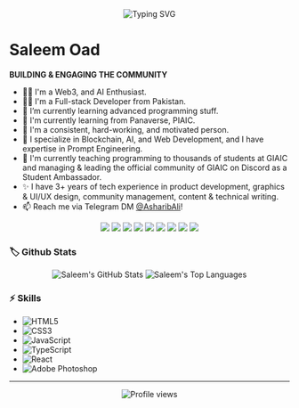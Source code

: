 <!-- Typing SVG -->
<div align="center">
  <img src="https://readme-typing-svg.herokuapp.com?font=Courier&color=%2336BCF7&size=50&lines=Hello+there!+I'm+Saleem+Oad.;Welcome+to+my+GitHub+Profile!" alt="Typing SVG">
</div>

# Saleem Oad

**BUILDING & ENGAGING THE COMMUNITY**

- 💪🏻 I'm a Web3, and AI Enthusiast.
- 👨‍💻 I'm a Full-stack Developer from Pakistan.
- 🌱 I’m currently learning advanced programming stuff.
- 📗 I'm currently learning from Panaverse, PIAIC.
- 🚀 I'm a consistent, hard-working, and motivated person.
- 🌊 I specialize in Blockchain, AI, and Web Development, and I have expertise in Prompt Engineering.
- 📗 I'm currently teaching programming to thousands of students at GIAIC and managing & leading the official community of GIAIC on Discord as a Student Ambassador.
- ✨ I have 3+ years of tech experience in product development, graphics & UI/UX design, community management, content & technical writing.
- 📫 Reach me via Telegram DM [@AsharibAli](https://t.me/AsharibAli)!

<div align="center">
  <a href="mailto:your-email@example.com"><img src="https://img.shields.io/badge/Email-D14836?style=for-the-badge&logo=gmail&logoColor=white"/></a>
  <a href="https://t.me/AsharibAli"><img src="https://img.shields.io/badge/Telegram-2CA5E0?style=for-the-badge&logo=telegram&logoColor=white"/></a>
  <a href="https://twitter.com/your-handle"><img src="https://img.shields.io/badge/Twitter-1DA1F2?style=for-the-badge&logo=twitter&logoColor=white"/></a>
  <a href="https://www.linkedin.com/in/your-profile"><img src="https://img.shields.io/badge/LinkedIn-0077B5?style=for-the-badge&logo=linkedin&logoColor=white"/></a>
  <a href="https://facebook.com/your-profile"><img src="https://img.shields.io/badge/Facebook-1877F2?style=for-the-badge&logo=facebook&logoColor=white"/></a>
  <a href="https://instagram.com/your-profile"><img src="https://img.shields.io/badge/Instagram-E4405F?style=for-the-badge&logo=instagram&logoColor=white"/></a>
  <a href="https://youtube.com/your-channel"><img src="https://img.shields.io/badge/YouTube-FF0000?style=for-the-badge&logo=youtube&logoColor=white"/></a>
  <a href="https://fiverr.com/your-profile"><img src="https://img.shields.io/badge/Fiverr-1DBF73?style=for-the-badge&logo=fiverr&logoColor=white"/></a>
  <a href="https://medium.com/@your-profile"><img src="https://img.shields.io/badge/Medium-12100E?style=for-the-badge&logo=medium&logoColor=white"/></a>
</div>

### 🏷️ Github Stats
<div align="center">
  <img src="https://github-readme-stats.vercel.app/api?username=your-github-username&show_icons=true&hide_border=true" alt="Saleem's GitHub Stats">
  <img src="https://github-readme-stats.vercel.app/api/top-langs/?username=your-github-username&layout=compact&hide_border=true" alt="Saleem's Top Languages">
</div>

### ⚡ Skills
- ![HTML5](https://img.shields.io/badge/-HTML5-E34F26?style=flat&logo=html5&logoColor=white)
- ![CSS3](https://img.shields.io/badge/-CSS3-1572B6?style=flat&logo=css3)
- ![JavaScript](https://img.shields.io/badge/-JavaScript-F7DF1E?style=flat&logo=javascript&logoColor=black)
- ![TypeScript](https://img.shields.io/badge/-TypeScript-007ACC?style=flat&logo=typescript)
- ![React](https://img.shields.io/badge/-React-61DAFB?style=flat&logo=react&logoColor=black)
- ![Adobe Photoshop](https://img.shields.io/badge/-Adobe%20Photoshop-31A8FF?style=flat&logo=adobe-photoshop&logoColor=black)

---

<div align="center">
  <img src="https://gpvc.arturio.dev/your-github-username" alt="Profile views">
</div>
